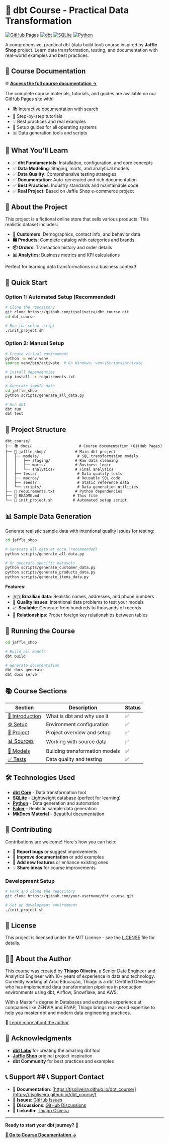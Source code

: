 # 🚀 dbt Course - Practical Data Transformation

[![GitHub Pages](https://img.shields.io/badge/docs-GitHub%20Pages-blue)](https://tjsoliveira.github.io/dbt_course/)
[![dbt](https://img.shields.io/badge/dbt-Core-orange)](https://www.getdbt.com/)
[![SQLite](https://img.shields.io/badge/database-SQLite-blue)](https://www.sqlite.org/)
[![Python](https://img.shields.io/badge/python-3.8+-green)](https://www.python.org/)

A comprehensive, practical dbt (data build tool) course inspired by **Jaffle Shop** project. 
Learn data transformation, testing, and documentation with real-world examples and best practices.

## 📖 **Course Documentation**

🌐 **[Access the full course documentation →](https://tjsoliveira.github.io/dbt_course/)**

The complete course materials, tutorials, and guides are available on our GitHub Pages site with:
- 📚 Interactive documentation with search
- 🎯 Step-by-step tutorials  
- 💡 Best practices and real examples
- 🔧 Setup guides for all operating systems
- 📊 Data generation tools and scripts

## 🎯 **What You'll Learn**

- ✅ **dbt Fundamentals**: Installation, configuration, and core concepts
- ✅ **Data Modeling**: Staging, marts, and analytical models
- ✅ **Data Quality**: Comprehensive testing strategies
- ✅ **Documentation**: Auto-generated and rich documentation
- ✅ **Best Practices**: Industry standards and maintainable code
- ✅ **Real Project**: Based on Jaffle Shop e-commerce project

## 🏪 **About the Project**

This project is a fictional online store that sells various products. This realistic dataset includes:

- **👥 Customers**: Demographics, contact info, and behavior data
- **🛍️ Products**: Complete catalog with categories and brands  
- **📦 Orders**: Transaction history and order details
- **📊 Analytics**: Business metrics and KPI calculations

Perfect for learning data transformations in a business context!

## 🚀 **Quick Start**

### Option 1: Automated Setup (Recommended)
```bash
# Clone the repository
git clone https://github.com/tjsoliveira/dbt_course.git
cd dbt_course

# Run the setup script
./init_project.sh
```

### Option 2: Manual Setup
```bash
# Create virtual environment
python -m venv venv
source venv/bin/activate  # On Windows: venv\Scripts\activate

# Install dependencies
pip install -r requirements.txt

# Generate sample data
cd jaffle_shop
python scripts/generate_all_data.py

# Run dbt
dbt run
dbt test
```

## 📁 **Project Structure**

```
dbt_course/
├── 📚 docs/                     # Course documentation (GitHub Pages)
├── 🏪 jaffle_shop/             # Main dbt project
│   ├── models/                 # SQL transformation models
│   │   ├── staging/           # Raw data cleaning
│   │   ├── marts/             # Business logic
│   │   └── analytics/         # Final analytics
│   ├── tests/                  # Data quality tests
│   ├── macros/                 # Reusable SQL code
│   ├── seeds/                  # Static reference data
│   └── scripts/                # Data generation utilities
├── 🔧 requirements.txt         # Python dependencies
├── 📖 README.md               # This file
└── 🚀 init_project.sh         # Automated setup script
```

## 📊 **Sample Data Generation**

Generate realistic sample data with intentional quality issues for testing:

```bash
cd jaffle_shop

# Generate all data at once (recommended)
python scripts/generate_all_data.py

# Or generate specific datasets
python scripts/generate_customer_data.py
python scripts/generate_products_data.py
python scripts/generate_items_data.py
```

**Features:**
- 🇧🇷 **Brazilian data**: Realistic names, addresses, and phone numbers
- 🐛 **Quality issues**: Intentional data problems to test your models
- 📈 **Scalable**: Generate from hundreds to thousands of records
- 🔄 **Relationships**: Proper foreign key relationships between tables

## 🧪 **Running the Course**

```bash
cd jaffle_shop

# Build all models
dbt build

# Generate documentation
dbt docs generate
dbt docs serve
```

## 📚 **Course Sections**

| Section | Description | Status |
|---------|-------------|--------|
| [🔰 Introduction](https://tjsoliveira.github.io/dbt_course/intro/what-is-dbt/) | What is dbt and why use it | ✅ |
| [⚙️ Setup](https://tjsoliveira.github.io/dbt_course/intro/setup/) | Environment configuration | ✅ |
| [🏪 Project](https://tjsoliveira.github.io/dbt_course/jaffle-shop/overview/) | Project overview and setup | ✅ |
| [📊 Sources](https://tjsoliveira.github.io/dbt_course/course/sources/) | Working with source data | ✅ |
| [🔄 Models](https://tjsoliveira.github.io/dbt_course/course/models/) | Building transformation models | ✅ |
| [✅ Tests](https://tjsoliveira.github.io/dbt_course/course/tests/) | Data quality and testing | ✅ |

## 🛠️ **Technologies Used**

- **[dbt Core](https://www.getdbt.com/)** - Data transformation tool
- **[SQLite](https://www.sqlite.org/)** - Lightweight database (perfect for learning)
- **[Python](https://www.python.org/)** - Data generation and automation
- **[Faker](https://faker.readthedocs.io/)** - Realistic sample data generation
- **[MkDocs Material](https://squidfunk.github.io/mkdocs-material/)** - Beautiful documentation

## 🤝 **Contributing**

Contributions are welcome! Here's how you can help:

- 🐛 **Report bugs** or suggest improvements
- 📖 **Improve documentation** or add examples
- 🔧 **Add new features** or enhance existing ones
- 💡 **Share ideas** for course improvements

### Development Setup
```bash
# Fork and clone the repository
git clone https://github.com/your-username/dbt_course.git

# Set up development environment
./init_project.sh
```

## 📄 **License**

This project is licensed under the MIT License - see the [LICENSE](LICENSE) file for details.

## 👨‍💻 **About the Author**

This course was created by **Thiago Oliveira**, a Senior Data Engineer and Analytics Engineer with 10+ years of experience in data and technology. Currently working at Arco Educação, Thiago is a dbt Certified Developer who has implemented data transformation pipelines in production environments using dbt, Airflow, Snowflake, and AWS.

With a Master's degree in Databases and extensive experience at companies like ZENVIA and ENAP, Thiago brings real-world expertise to help you master dbt and modern data engineering practices.

🔗 [Learn more about the author](https://tjsoliveira.github.io/dbt_course/about-author/)
## 🌟 **Acknowledgments**

- **[dbt Labs](https://www.getdbt.com/)** for creating the amazing dbt tool
- **[Jaffle Shop](https://github.com/dbt-labs/jaffle_shop)** original project inspiration
- **dbt Community** for best practices and examples

## 📞 **Support ## 📞 **Support** Contact**

- 📖 **Documentation**: [https://tjsoliveira.github.io/dbt_course/](https://tjsoliveira.github.io/dbt_course/)
- 🐛 **Issues**: [GitHub Issues](https://github.com/tjsoliveira/dbt_course/issues)
- 💬 **Discussions**: [GitHub Discussions](https://github.com/tjsoliveira/dbt_course/discussions)
- 👔 **LinkedIn**: [Thiago Oliveira](https://www.linkedin.com/in/tjsoliveira/)
---

**Ready to start your dbt journey?** 🚀

[**📖 Go to Course Documentation →**](https://tjsoliveira.github.io/dbt_course/)
